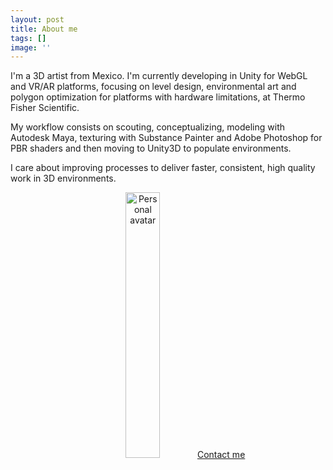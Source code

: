 ```yaml
---
layout: post
title: About me
tags: []
image: ''
---
```


I'm a 3D artist from Mexico. I'm currently developing in Unity for WebGL and VR/AR platforms, focusing on level design, environmental art and polygon optimization for platforms with hardware limitations, at Thermo Fisher Scientific.

My workflow consists on scouting, conceptualizing, modeling with Autodesk Maya, texturing with Substance Painter and Adobe Photoshop for PBR shaders and then moving to Unity3D to populate environments.

I care about improving processes to deliver faster, consistent, high quality work in 3D environments.

<center><img src="https://i.imgur.com/WnfQ3QR.jpg" alt="Personal avatar" width="33%"> 
<a href="mailto:me@nanga.mx">Contact me</a></center>
